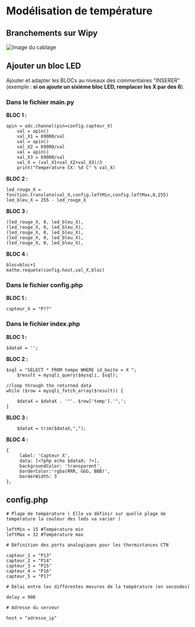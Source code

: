 # Modélisation de température

## Branchements sur Wipy

![Image du cablage](https://image.noelshack.com/fichiers/2019/26/2/1561474011-wipy-branchements.png)

## Ajouter un bloc LED

Ajouter et adapter les BLOCs au niveaux des commentaires "INSERER" (exemple : **si on ajoute un sixième bloc LED, remplacer les X par des 6**).

### Dans le fichier **main.py**

**BLOC 1 :**
```
apin = adc.channel(pin=config.capteur_X)
    val = apin()
    val_X1 = 69000/val
    val = apin()
    val_X2 = 69000/val
    val = apin()
    val_X3 = 69000/val
    val_X = (val_X1+val_X2+val_X3)/3
    print("Temperature CX: %d C" % val_X)
```
**BLOC 2 :**
```
led_rouge_X = fonction.translate(val_X,config.leftMin,config.leftMax,0,255)
led_bleu_X = 255 - led_rouge_X
```
**BLOC 3 :**
```
(led_rouge_X, 0, led_bleu_X),
(led_rouge_X, 0, led_bleu_X),
(led_rouge_X, 0, led_bleu_X),
(led_rouge_X, 0, led_bleu_X),
(led_rouge_X, 0, led_bleu_X),
```
**BLOC 4 :**
```
bloc=bloc+1
mathe.requete(config.host,val_X,bloc)
```
### Dans le fichier **config.php**
**BLOC 1 :**
```
capteur_X = "P??"
```
### Dans le fichier **index.php**

**BLOC 1 :**
```
$dataX = '';
```
**BLOC 2 :**
```
$sql = "SELECT * FROM tempe WHERE id_boite = X ";
	$result = mysqli_query($mysqli, $sql);

//loop through the returned data
while ($row = mysqli_fetch_array($result)) {

	$dataX = $dataX . '"'. $row['temp'].'",';
}
```
**BLOC 3 :**
```
	$dataX = trim($dataX,",");
```
**BLOC 4 :**
```
{
	 label: 'Capteur X',
	 data: [<?php echo $dataX; ?>],
	 backgroundColor: 'transparent',
	 borderColor:'rgba(RRR, GGG, BBB)',
	 borderWidth: 3
},
```

## config.php

```
# Plage de température ( Elle va définir sur quelle plage de température la couleur des leds va varier )

leftMin = 15 #Température min
leftMax = 32 #Température max

# Définition des ports analogiques pour les thermistances CTN

capteur_1 = "P13"
capteur_2 = "P14"
capteur_3 = "P15"
capteur_4 = "P16"
capteur_5 = "P17"

# Délai entre les différentes mesures de la température (en secondes)

delay = 900

# Adresse du serveur

host = "adresse_ip"
```
